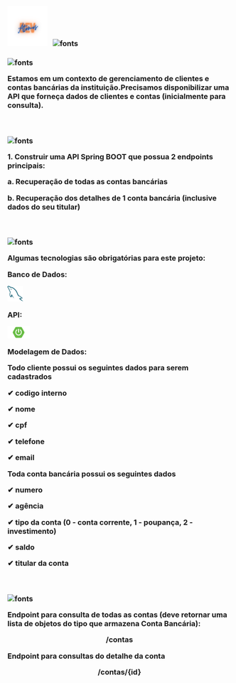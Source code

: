 <h3 align="left">
<img alt="Átomos Dev Icon" src="img/atomosDev.png" width="90px" /> &nbsp;
<img src="https://fontmeme.com/permalink/211001/6042e20110b46ec8dd51c5b81b5aa76e.png" alt="fonts" border="0">
<h3 align = "left">
<img src="https://fontmeme.com/permalink/211001/5cefc7c5fd89a24a74041e0ee39842e3.png"
alt="fonts" border= "0">
<p align="left">Estamos em um contexto de gerenciamento de clientes e contas bancárias da instituição.Precisamos disponibilizar uma API que forneça dados de clientes e contas (inicialmente para
consulta).
</p>
<br>
<h3 align = "left">
<img src="https://fontmeme.com/permalink/211001/5f75d40b40c5f801a0b61dc25dceff1d.png"
alt="fonts" border= "0">
<p align="left">1. Construir uma API Spring BOOT que possua 2 endpoints principais:
</p>
<p align="left">a. Recuperação de todas as contas bancárias
</p>
<p align="left">b. Recuperação dos detalhes de 1 conta bancária (inclusive dados do seu titular)
</p>
<br>
<h3 align = "left">
<img src="https://fontmeme.com/permalink/211001/8b37c82f3ebd1c18b4da83b5b64157e4.png"
alt="fonts" border= "0">
<p align="left">Algumas tecnologias são obrigatórias para este projeto:
</p>
<p align="left">Banco de Dados: 
</p>
<img alt="MySQL Icon" src="img/mysql.svg" width="35px" /> &nbsp;
<p align="left">API: 
</p>
<img alt="Spring Boot Icon" src="img/spingboot.png" width="50px" /> &nbsp;
<p align="left">Modelagem de Dados:
</p>
<p align="left">Todo cliente possui os seguintes dados para serem cadastrados
</p>
<p align="left">✔ codigo interno
</p>
<p align="left">✔ nome
</p>
<p align="left">✔ cpf
</p>
<p align="left">✔ telefone
</p>
<p align="left">✔ email
</p>
<p align="left">Toda conta bancária possui os seguintes dados
</p>
<p align="left">✔ numero
</p>
<p align="left">✔ agência
</p>
<p align="left">✔ tipo da conta (0 - conta corrente, 1 - poupança, 2 - investimento)
</p>
<p align="left">✔ saldo
</p>
<p align="left">✔ titular da conta
</p>
<br>
<h3 align = "left">
<img src="https://fontmeme.com/permalink/211001/8b37c82f3ebd1c18b4da83b5b64157e4.png"
alt="fonts" border= "0">
<p align="left">Endpoint para consulta de todas as contas (deve retornar uma lista de objetos do tipo
que armazena Conta Bancária):
</p>
<p align="center">/contas
</p>
<p align="left">Endpoint para consultas do detalhe da conta
</p>
<p align="center">/contas/{id}
</p>